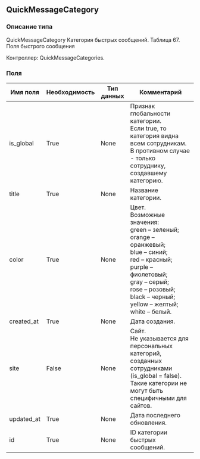 
## QuickMessageCategory

### Описание типа
QuickMessageCategory
Категория быстрых сообщений.
Таблица 67. Поля быстрого сообщения

Контроллер: QuickMessageCategories.

### Поля

| Имя поля | Необходимость | Тип данных | Комментарий |
|---|---|---|---|
|is_global|True|None|Признак глобальности категории.<br/>Если true, то категория видна всем сотрудникам. В противном случае - только сотруднику, создавшему категорию.<br/>|
|title|True|None|Название категории.<br/>|
|color|True|None|Цвет.<br/>Возможные значения:<br/>green – зеленый;<br/>orange – оранжевый;<br/>blue – синий;<br/>red – красный;<br/>purple – фиолетовый;<br/>gray – серый;<br/>rose – розовый;<br/>black – черный;<br/>yellow – желтый;<br/>white – белый.<br/>|
|created_at|True|None|Дата создания.<br/>|
|site|False|None|Сайт.<br/>Не указывается для персональных категорий, созданных сотрудниками (is_global = false). Такие категории не могут быть специфичными для сайтов.<br/>|
|updated_at|True|None|Дата последнего обновления.<br/>|
|id|True|None|ID категории быстрых сообщений.<br/>|
